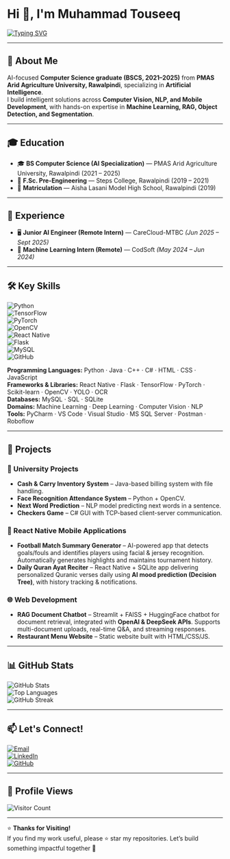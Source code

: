 # Hi 👋, I'm Muhammad Touseeq  

[![Typing SVG](https://readme-typing-svg.herokuapp.com?font=Fira+Code&size=24&pause=1000&color=2F81F7&width=600&lines=AI%2FML+Engineer;React+Native+Developer;Computer+Vision+%7C+NLP+Enthusiast;Innovating+with+Intelligence+%F0%9F%9A%80)](https://git.io/typing-svg)  

---

## 🚀 About Me
AI-focused **Computer Science graduate (BSCS, 2021–2025)** from **PMAS Arid Agriculture University, Rawalpindi**, specializing in **Artificial Intelligence**.  
I build intelligent solutions across **Computer Vision, NLP, and Mobile Development**, with hands-on expertise in **Machine Learning, RAG, Object Detection, and Segmentation**.  

---

## 🎓 Education
- 🎓 **BS Computer Science (AI Specialization)** — PMAS Arid Agriculture University, Rawalpindi (2021 – 2025)  
- 📘 **F.Sc. Pre-Engineering** — Steps College, Rawalpindi (2019 – 2021)  
- 🏫 **Matriculation** — Aisha Lasani Model High School, Rawalpindi (2019)  

---

## 💼 Experience
- 🖥️ **Junior AI Engineer (Remote Intern)** — CareCloud-MTBC *(Jun 2025 – Sept 2025)*  
- 🤖 **Machine Learning Intern (Remote)** — CodSoft *(May 2024 – Jun 2024)*  

---

## 🛠️ Key Skills
![Python](https://img.shields.io/badge/Python-3776AB?style=for-the-badge&logo=python&logoColor=white)  
![TensorFlow](https://img.shields.io/badge/TensorFlow-FF6F00?style=for-the-badge&logo=tensorflow&logoColor=white)  
![PyTorch](https://img.shields.io/badge/PyTorch-EE4C2C?style=for-the-badge&logo=pytorch&logoColor=white)  
![OpenCV](https://img.shields.io/badge/OpenCV-5C3EE8?style=for-the-badge&logo=opencv&logoColor=white)  
![React Native](https://img.shields.io/badge/React_Native-20232A?style=for-the-badge&logo=react&logoColor=61DAFB)  
![Flask](https://img.shields.io/badge/Flask-000000?style=for-the-badge&logo=flask&logoColor=white)  
![MySQL](https://img.shields.io/badge/MySQL-005C84?style=for-the-badge&logo=mysql&logoColor=white)  
![GitHub](https://img.shields.io/badge/GitHub-181717?style=for-the-badge&logo=github&logoColor=white)  

**Programming Languages:** Python · Java · C++ · C# · HTML · CSS · JavaScript  
**Frameworks & Libraries:** React Native · Flask · TensorFlow · PyTorch · Scikit-learn · OpenCV · YOLO · OCR  
**Databases:** MySQL · SQL · SQLite  
**Domains:** Machine Learning · Deep Learning · Computer Vision · NLP  
**Tools:** PyCharm · VS Code · Visual Studio · MS SQL Server · Postman · Roboflow  

---

## 📂 Projects

### 🎯 University Projects
- **Cash & Carry Inventory System** – Java-based billing system with file handling.  
- **Face Recognition Attendance System** – Python + OpenCV.  
- **Next Word Prediction** – NLP model predicting next words in a sentence.  
- **Checkers Game** – C# GUI with TCP-based client-server communication.  

### 📱 React Native Mobile Applications
- **Football Match Summary Generator** – AI-powered app that detects goals/fouls and identifies players using facial & jersey recognition. Automatically generates highlights and maintains tournament history.  
- **Daily Quran Ayat Reciter** – React Native + SQLite app delivering personalized Quranic verses daily using **AI mood prediction (Decision Tree)**, with history tracking & notifications.  

### 🌐 Web Development
- **RAG Document Chatbot** – Streamlit + FAISS + HuggingFace chatbot for document retrieval, integrated with **OpenAI & DeepSeek APIs**. Supports multi-document uploads, real-time Q&A, and streaming responses.  
- **Restaurant Menu Website** – Static website built with HTML/CSS/JS.  

---

## 📊 GitHub Stats
![GitHub Stats](https://github-readme-stats.vercel.app/api?username=Touseeq20&show_icons=true&theme=tokyonight)  
![Top Languages](https://github-readme-stats.vercel.app/api/top-langs/?username=Touseeq20&layout=compact&theme=tokyonight)  
![GitHub Streak](https://github-readme-streak-stats.herokuapp.com/?user=Touseeq20&theme=tokyonight)  

---

## 📫 Let's Connect!
[![Email](https://img.shields.io/badge/Email-D14836?style=for-the-badge&logo=gmail&logoColor=white)](mailto:mtouseeq20@gmail.com)  
[![LinkedIn](https://img.shields.io/badge/LinkedIn-0077B5?style=for-the-badge&logo=linkedin&logoColor=white)](https://www.linkedin.com/in/muhammad-touseeq-ai)  
[![GitHub](https://img.shields.io/badge/GitHub-181717?style=for-the-badge&logo=github&logoColor=white)](https://github.com/Touseeq20)  

---

## 👀 Profile Views
![Visitor Count](https://komarev.com/ghpvc/?username=Touseeq20&style=for-the-badge&color=blue)  

---

⭐ **Thanks for Visiting!**  
If you find my work useful, please ⭐ star my repositories. Let’s build something impactful together 🚀  

